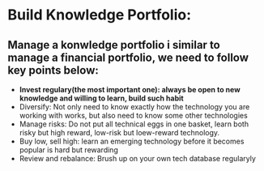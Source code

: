 # Build Knowledge Portfolio:
  ## Manage a konwledge portfolio i similar to manage a financial portfolio, we need to follow key points below:
  * **Invest regulary(the most important one): always be open to new knowledge and willing to learn, build such habit**
  * Diversify: Not only need to know exactly how the technology you are working with works, but also need to know some other technologies
  * Manage risks: Do not put all technical eggs in one basket, learn both risky but high reward, low-risk but loew-reward technology.
  * Buy low, sell high: learn an emerging technology before it becomes popular is hard but rewarding
  * Review and rebalance: Brush up on your own tech database regularyly
  
